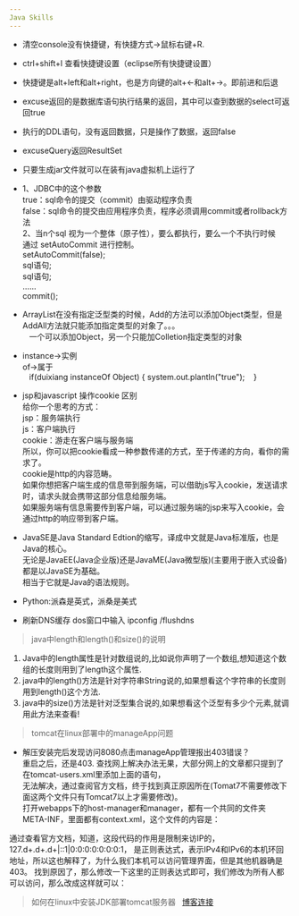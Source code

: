 ```yaml
---
Java Skills
---  
```

- 清空console没有快捷键，有快捷方式->鼠标右键+R.  
- ctrl+shift+l 查看快捷键设置（eclipse所有快捷键设置）  
- 快捷键是alt+left和alt+right，也是方向键的alt+←和alt+→。即前进和后退  
- excuse返回的是数据库语句执行结果的返回，其中可以查到数据的select可返回true  
- 执行的DDL语句，没有返回数据，只是操作了数据，返回false  
- excuseQuery返回ResultSet  
- 只要生成jar文件就可以在装有java虚拟机上运行了  
- 1、JDBC中的这个参数  
    true：sql命令的提交（commit）由驱动程序负责  
    false：sql命令的提交由应用程序负责，程序必须调用commit或者rollback方法  
    2、当n个sql 视为一个整体（原子性），要么都执行，要么一个不执行时候  
    通过 setAutoCommit 进行控制。  
    setAutoCommit(false);  
    sql语句;  
    sql语句;  
    ......  
    commit();  

- ArrayList在没有指定泛型类的时候，Add的方法可以添加Object类型，但是AddAll方法就只能添加指定类型的对象了。。。  
    一个可以添加Object，另一个只能加Colletion指定类型的对象  
- instance→实例  
    of→属于  
    if(duixiang instanceOf Object)
    {
        system.out.plantln("true");
    }
- jsp和javascript 操作cookie 区别  
给你一个思考的方式：  
jsp：服务端执行  
js：客户端执行  
cookie：游走在客户端与服务端  
所以，你可以把cookie看成一种参数传递的方式，至于传递的方向，看你的需求了。  
cookie是http的内容范畴。  
如果你想把客户端生成的信息带到服务端，可以借助js写入cookie，发送请求时，请求头就会携带这部分信息给服务端。  
如果服务端有信息需要传到客户端，可以通过服务端的jsp来写入cookie，会通过http的响应带到客户端。  

- JavaSE是Java Standard Edtion的缩写，译成中文就是Java标准版，也是Java的核心。  
    无论是JavaEE(Java企业版)还是JavaME(Java微型版)(主要用于嵌入式设备)都是以JavaSE为基础。  
    相当于它就是Java的语法规则。  

- Python:派森是英式，派桑是美式  

- 刷新DNS缓存 dos窗口中输入 ipconfig /flushdns  

> java中length和length()和size()的说明  
1. Java中的length属性是针对数组说的,比如说你声明了一个数组,想知道这个数组的长度则用到了length这个属性.  
2. java中的length()方法是针对字符串String说的,如果想看这个字符串的长度则用到length()这个方法.  
3. java中的size()方法是针对泛型集合说的,如果想看这个泛型有多少个元素,就调用此方法来查看!  

> tomcat在linux部署中的manageApp问题  

- 解压安装完后发现访问8080点击manageApp管理报出403错误？  
    重启之后，还是403.
查找网上解决办法无果，大部分网上的文章都只提到了在tomcat-users.xml里添加上面的语句，  
无法解决，通过查阅官方文档，终于找到真正原因所在(Tomat7不需要修改下面这两个文件只有Tomcat7以上才需要修改)。  
打开webapps下的host-manager和manager，都有一个共同的文件夹META-INF，里面都有context.xml，这个文件的内容是：  
<Context antiResourceLocking="false" privileged="true" >  
  <Valve className="org.apache.catalina.valves.RemoteAddrValve"  
         allow="127.d+.d+.d+|::1|0:0:0:0:0:0:0:1" />  
</Context>  
通过查看官方文档，知道，这段代码的作用是限制来访IP的，127.d+.d+.d+|::1|0:0:0:0:0:0:0:1，  
是正则表达式，表示IPv4和IPv6的本机环回地址，所以这也解释了，为什么我们本机可以访问管理界面，但是其他机器确是403。  
找到原因了，那么修改一下这里的正则表达式即可，我们修改为所有人都可以访问，那么改成这样就可以：  
<Context antiResourceLocking="false" privileged="true" >  
  <Valve className="org.apache.catalina.valves.RemoteAddrValve"  
         allow="^.*$" />  
</Context>  

> 如何在linux中安装JDK部署tomcat服务器  
[博客连接](http://www.cnblogs.com/hanyinglong/p/5025635.html)  
